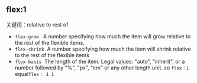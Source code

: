 ## flex:1
关键词：relative to rest of
-   `flex-grow`     A number specifying how much the item will grow relative to the rest of the flexible items.
-   `flex-shrink`  A number specifying how much the item will shrink relative to the rest of the flexible items
-   `flex-basis`   The length of the item. Legal values: "auto", "inherit", or a number followed by "%", "px", "em" or any other length unit.
so `flex：1` equal`flex： 1 1 `
